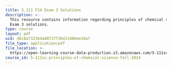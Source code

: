 ```yaml
---
title: 5.111 F14 Exam 3 Solutions
description: >-
  This resource contains information regarding principles of chemical science:
  Exam 3 solutions.
type: course
layout: pdf
uid: d6c8a7323b4a88727f26411486ee3da7
file_type: application/pdf
file_location: >-
  https://open-learning-course-data-production.s3.amazonaws.com/5-111sc-principles-of-chemical-science-fall-2014/d6c8a7323b4a88727f26411486ee3da7_MIT5_111F14_Exam3Sol.pdf
course_id: 5-111sc-principles-of-chemical-science-fall-2014
---
```

